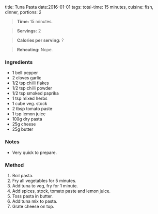title: Tuna Pasta
date:2016-01-01
tags: total-time: 15 minutes, cuisine: fish, dinner, portions: 2

> **Time:** 15 minutes.

> **Servings:** 2

> **Calories per serving:** ?

> **Reheating:** Nope.

### Ingredients

* 1 bell pepper
* 2 cloves garlic
* 1/2 tsp chilli flakes
* 1/2 tsp chilli powder
* 1/2 tsp smoked paprika 
* 1 tsp mixed herbs
* 1 cube veg. stock
* 2 tbsp tomato paste
* 1 tsp lemon juice
* 100g dry pasta
* 25g cheese
* 25g butter 

### Notes

* Very quick to prepare.

### Method

1. Boil pasta.
2. Fry all vegetables for 5 minutes.
3. Add tuna to veg, fry for 1 minute.
4. Add spices, stock, tomato paste and lemon juice.
5. Toss pasta in butter.
6. Add tuna mix to pasta.
7. Grate cheese on top.
